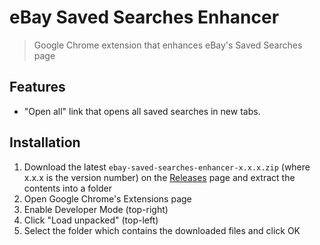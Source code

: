 # eBay Saved Searches Enhancer

> Google Chrome extension that enhances eBay's Saved Searches page

## Features
- "Open all" link that opens all saved searches in new tabs.

## Installation
1. Download the latest `ebay-saved-searches-enhancer-x.x.x.zip` (where x.x.x is the version number) on the [Releases](https://github.com/GeorgeGee/ebay-saved-searches-enhancer/releases) page and extract the contents into a folder
2. Open Google Chrome's Extensions page
3. Enable Developer Mode (top-right)
4. Click "Load unpacked" (top-left)
5. Select the folder which contains the downloaded files and click OK

